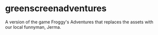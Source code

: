 # greenscreenadventures
A version of the game Froggy's Adventures that replaces the assets with our local funnyman, Jerma.
